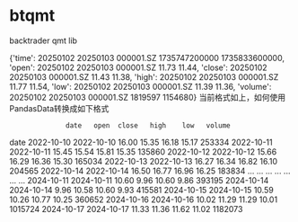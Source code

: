 # btqmt
backtrader qmt lib


{'time':                 20250102       20250103 000001.SZ  1735747200000  1735833600000,
'open':            20250102  20250103 000001.SZ     11.73     11.44,
'close':            20250102  20250103 000001.SZ     11.43     11.38,
'high':            20250102  20250103 000001.SZ     11.77     11.54,
'low':            20250102  20250103 000001.SZ     11.39     11.36,
'volume':            20250102  20250103 000001.SZ   1819597   1154680}
当前格式如上，如何使用PandasData转换成如下格式


                  date   open  close   high    low   volume
date
2022-10-10  2022-10-10  16.00  15.35  16.18  15.17   253334
2022-10-11  2022-10-11  15.45  15.54  15.81  15.35   135860
2022-10-12  2022-10-12  15.66  16.29  16.36  15.30   165034
2022-10-13  2022-10-13  16.27  16.34  16.82  16.10   204565
2022-10-14  2022-10-14  16.50  16.77  16.96  16.25   183834
...                ...    ...    ...    ...    ...      ...
2024-10-11  2024-10-11  10.60   9.96  10.60   9.86   393195
2024-10-14  2024-10-14   9.96  10.58  10.60   9.93   415581
2024-10-15  2024-10-15  10.59  10.26  10.77  10.25   360652
2024-10-16  2024-10-16  10.02  11.29  11.29  10.01  1015724
2024-10-17  2024-10-17  11.33  11.36  11.62  11.02  1182073